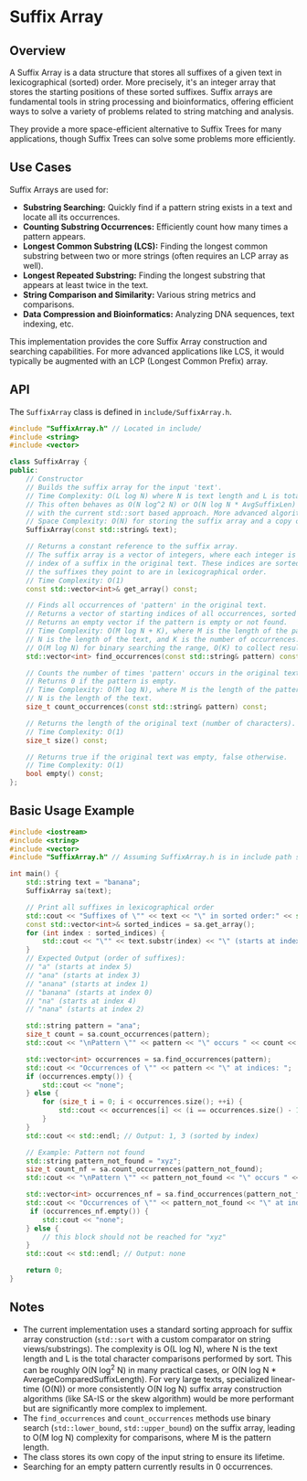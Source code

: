 # Suffix Array

## Overview

A Suffix Array is a data structure that stores all suffixes of a given text in lexicographical (sorted) order. More precisely, it's an integer array that stores the starting positions of these sorted suffixes. Suffix arrays are fundamental tools in string processing and bioinformatics, offering efficient ways to solve a variety of problems related to string matching and analysis.

They provide a more space-efficient alternative to Suffix Trees for many applications, though Suffix Trees can solve some problems more efficiently.

## Use Cases

Suffix Arrays are used for:

*   **Substring Searching:** Quickly find if a pattern string exists in a text and locate all its occurrences.
*   **Counting Substring Occurrences:** Efficiently count how many times a pattern appears.
*   **Longest Common Substring (LCS):** Finding the longest common substring between two or more strings (often requires an LCP array as well).
*   **Longest Repeated Substring:** Finding the longest substring that appears at least twice in the text.
*   **String Comparison and Similarity:** Various string metrics and comparisons.
*   **Data Compression and Bioinformatics:** Analyzing DNA sequences, text indexing, etc.

This implementation provides the core Suffix Array construction and searching capabilities. For more advanced applications like LCS, it would typically be augmented with an LCP (Longest Common Prefix) array.

## API

The `SuffixArray` class is defined in `include/SuffixArray.h`.

```cpp
#include "SuffixArray.h" // Located in include/
#include <string>
#include <vector>

class SuffixArray {
public:
    // Constructor
    // Builds the suffix array for the input 'text'.
    // Time Complexity: O(L log N) where N is text length and L is total length of strings compared during sort.
    // This often behaves as O(N log^2 N) or O(N log N * AvgSuffixLen) for typical inputs
    // with the current std::sort based approach. More advanced algorithms can achieve O(N log N) or O(N).
    // Space Complexity: O(N) for storing the suffix array and a copy of the text.
    SuffixArray(const std::string& text);

    // Returns a constant reference to the suffix array.
    // The suffix array is a vector of integers, where each integer is a starting
    // index of a suffix in the original text. These indices are sorted such that
    // the suffixes they point to are in lexicographical order.
    // Time Complexity: O(1)
    const std::vector<int>& get_array() const;

    // Finds all occurrences of 'pattern' in the original text.
    // Returns a vector of starting indices of all occurrences, sorted in ascending order.
    // Returns an empty vector if the pattern is empty or not found.
    // Time Complexity: O(M log N + K), where M is the length of the pattern,
    // N is the length of the text, and K is the number of occurrences.
    // O(M log N) for binary searching the range, O(K) to collect results.
    std::vector<int> find_occurrences(const std::string& pattern) const;

    // Counts the number of times 'pattern' occurs in the original text.
    // Returns 0 if the pattern is empty.
    // Time Complexity: O(M log N), where M is the length of the pattern and
    // N is the length of the text.
    size_t count_occurrences(const std::string& pattern) const;

    // Returns the length of the original text (number of characters).
    // Time Complexity: O(1)
    size_t size() const;

    // Returns true if the original text was empty, false otherwise.
    // Time Complexity: O(1)
    bool empty() const;
};
```

## Basic Usage Example

```cpp
#include <iostream>
#include <string>
#include <vector>
#include "SuffixArray.h" // Assuming SuffixArray.h is in include path set by build system

int main() {
    std::string text = "banana";
    SuffixArray sa(text);

    // Print all suffixes in lexicographical order
    std::cout << "Suffixes of \"" << text << "\" in sorted order:" << std::endl;
    const std::vector<int>& sorted_indices = sa.get_array();
    for (int index : sorted_indices) {
        std::cout << "\"" << text.substr(index) << "\" (starts at index " << index << ")" << std::endl;
    }
    // Expected Output (order of suffixes):
    // "a" (starts at index 5)
    // "ana" (starts at index 3)
    // "anana" (starts at index 1)
    // "banana" (starts at index 0)
    // "na" (starts at index 4)
    // "nana" (starts at index 2)

    std::string pattern = "ana";
    size_t count = sa.count_occurrences(pattern);
    std::cout << "\nPattern \"" << pattern << "\" occurs " << count << " times." << std::endl; // Output: 2

    std::vector<int> occurrences = sa.find_occurrences(pattern);
    std::cout << "Occurrences of \"" << pattern << "\" at indices: ";
    if (occurrences.empty()) {
        std::cout << "none";
    } else {
        for (size_t i = 0; i < occurrences.size(); ++i) {
            std::cout << occurrences[i] << (i == occurrences.size() - 1 ? "" : ", ");
        }
    }
    std::cout << std::endl; // Output: 1, 3 (sorted by index)

    // Example: Pattern not found
    std::string pattern_not_found = "xyz";
    size_t count_nf = sa.count_occurrences(pattern_not_found);
    std::cout << "\nPattern \"" << pattern_not_found << "\" occurs " << count_nf << " times." << std::endl; // Output: 0

    std::vector<int> occurrences_nf = sa.find_occurrences(pattern_not_found);
    std::cout << "Occurrences of \"" << pattern_not_found << "\" at indices: ";
     if (occurrences_nf.empty()) {
        std::cout << "none";
    } else {
        // this block should not be reached for "xyz"
    }
    std::cout << std::endl; // Output: none

    return 0;
}
```

## Notes

*   The current implementation uses a standard sorting approach for suffix array construction (`std::sort` with a custom comparator on string views/substrings). The complexity is O(L log N), where N is the text length and L is the total character comparisons performed by sort. This can be roughly O(N log<sup>2</sup> N) in many practical cases, or O(N log N * AverageComparedSuffixLength). For very large texts, specialized linear-time (O(N)) or more consistently O(N log N) suffix array construction algorithms (like SA-IS or the skew algorithm) would be more performant but are significantly more complex to implement.
*   The `find_occurrences` and `count_occurrences` methods use binary search (`std::lower_bound`, `std::upper_bound`) on the suffix array, leading to O(M log N) complexity for comparisons, where M is the pattern length.
*   The class stores its own copy of the input string to ensure its lifetime.
*   Searching for an empty pattern currently results in 0 occurrences.
```
